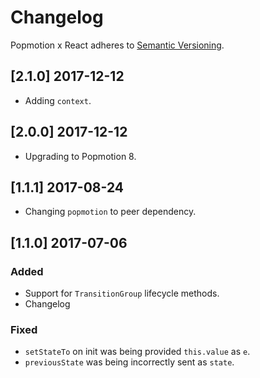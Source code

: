 # Changelog

Popmotion x React adheres to [Semantic Versioning](http://semver.org/).

## [2.1.0] 2017-12-12

- Adding `context`.

## [2.0.0] 2017-12-12

- Upgrading to Popmotion 8.

## [1.1.1] 2017-08-24

- Changing `popmotion` to peer dependency.

## [1.1.0] 2017-07-06

### Added
- Support for `TransitionGroup` lifecycle methods.
- Changelog

### Fixed
- `setStateTo` on init was being provided `this.value` as `e`.
- `previousState` was being incorrectly sent as `state`.
